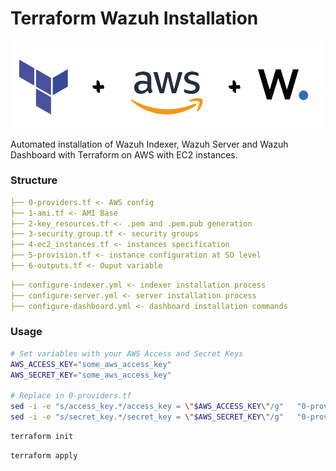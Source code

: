 # Terraform Wazuh Installation

![Technologies](technologies.png)

Automated installation of Wazuh Indexer, Wazuh Server and Wazuh Dashboard with Terraform on AWS with EC2 instances.


### Structure

```yaml
├── 0-providers.tf <- AWS config
├── 1-ami.tf <- AMI Base 
├── 2-key_resources.tf <- .pem and .pem.pub generation
├── 3-security_group.tf <- security groups
├── 4-ec2_instances.tf <- instances specification
├── 5-provision.tf <- instance configuration at SO level
├── 6-outputs.tf <- Ouput variable
```


```yaml
├── configure-indexer.yml <- indexer installation process
├── configure-server.yml <- server installation process
├── configure-dashboard.yml <- dashboard installation commands
```

### Usage



```bash
# Set variables with your AWS Access and Secret Keys
AWS_ACCESS_KEY="some_aws_access_key"
AWS_SECRET_KEY="some_aws_access_key"

# Replace in 0-providers.tf
sed -i -e "s/access_key.*/access_key = \"$AWS_ACCESS_KEY\"/g"   "0-providers.tf"
sed -i -e "s/secret_key.*/secret_key = \"$AWS_SECRET_KEY\"/g"   "0-providers.tf"

```


```bash
terraform init
```

```bash
terraform apply
```



